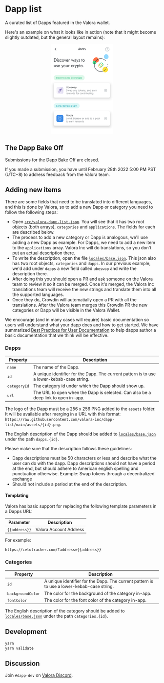 # Dapp list

A curated list of Dapps featured in the Valora wallet.

Here's an example on what it looks like in action (note that it might become slightly outdated, but the general layout remains):

<p align="center">
  <img src="https://raw.githubusercontent.com/valora-inc/dapp-list/main/in-app-example.png" width=40%>
</p>

## The Dapp Bake Off

Submissions for the Dapp Bake Off are closed.

If you made a submission, you have until February 28th 2022 5:00 PM
PST (UTC−8) to address feedback from the Valora team.

## Adding new items

There are some fields that need to be translated into different languages, and this is done by Valora, so to add a new Dapp or category you need to follow the following steps:

- Open [`src/valora-dapp-list.json`](src/valora-dapp-list.json). You will see that it has two root objects (both arrays), `categories` and `applications`. The fields for each are described below.
- The process to add a new category or Dapp is analogous, we'll use adding a new Dapp as example. For Dapps, we need to add a new item to the `applications` array. Valora Inc will do translations, so you don't put an actual description there.
- To write the description, open the file [`locales/base.json`](locales/base.json). This json also has two root objects, `categories` and `dapps`. In our previous example, we'd add under `dapps` a new field called `ubeswap` and write the description there.
- After doing this you should open a PR and ask someone on the Valora team to review it so it can be merged. Once it's merged, the Valora Inc translations team will receive the new strings and translate them into all the supported languages.
- Once they do, Crowdin will automatially open a PR with all the translations. After the Valora team merges this Crowdin PR the new categories or Dapp will be visible in the Valora Wallet.

We encourage (and in many cases will require) basic documentation so users will understand what your dapp does and how to get started. We have summarized [Best Practices for User Documentation](./user-documentation-best-practices.md) to help dapps author a basic documentation that we think will be effective.

### Dapps

| Property     | Description                                                                                |
| ------------ | ------------------------------------------------------------------------------------------ |
| `name`       | The name of the Dapp.                                                                      |
| `id`         | A unique identifier for the Dapp. The current pattern is to use a lower-kebab-case string. |
| `categoryId` | The category id under which the Dapp should show up.                                       |
| `url`        | The URL to open when the Dapp is selected. Can also be a deep link to open in-app.         |

The logo of the Dapp must be a 256 x 256 PNG added to the `assets` folder. It will be available after merging in a URL with this format: `https://raw.githubusercontent.com/valora-inc/dapp-list/main/assets/{id}.png`.

The English description of the Dapp should be added to [`locales/base.json`](locales/base.json) under the path `dapps.{id}`.

Please make sure that the description follows these guidelines:

- Dapp descriptions must be 50 characters or less and describe what the user can do with the dapp. Dapp descriptions should not have a period at the end, but should adhere to American english spelling and punctuation otherwise.
  Example: Swap tokens through a decentralized exchange
- Should not include a period at the end of the description.

#### Templating

Valora has basic support for replacing the following template
parameters in a Dapps URL:

| Parameter     | Description            |
| ------------- | ---------------------- |
| `{{address}}` | Valora Account Address |

For example:

```
https://celotracker.com/?address={{address}}
```

### Categories

| Property          | Description                                                                                |
| ----------------- | ------------------------------------------------------------------------------------------ |
| `id`              | A unique identifier for the Dapp. The current pattern is to use a lower-kebab-case string. |
| `backgroundColor` | The color for the background of the category in-app.                                       |
| `fontColor`       | The color for the font color of the category in-app.                                       |

The English description of the category should be added to [`locales/base.json`](locales/base.json) under the path `categories.{id}`.

## Development

```
yarn
yarn validate
```

## Discussion

Join `#dapp-dev` on [Valora Discord](https://valoraapp.co/discord).
